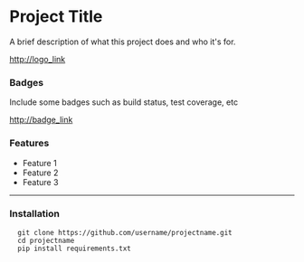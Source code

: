# Project Title
A brief description of what this project does and who it's for.

<http://logo_link>

### Badges
Include some badges such as build status, test coverage, etc

<http://badge_link>

### Features
- Feature 1
- Feature 2
- Feature 3
  
---
### Installation
```
  git clone https://github.com/username/projectname.git
  cd projectname
  pip install requirements.txt
```
